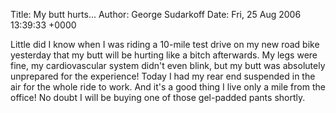 Title: My butt hurts...
Author: George Sudarkoff
Date: Fri, 25 Aug 2006 13:39:33 +0000

Little did I know when I was riding a 10-mile test drive on my new road
bike yesterday that my butt will be hurting like a bitch afterwards. My
legs were fine, my cardiovascular system didn't even blink, but my butt
was absolutely unprepared for the experience! Today I had my rear end
suspended in the air for the whole ride to work. And it's a good thing I
live only a mile from the office! No doubt I will be buying one of those
gel-padded pants shortly.
